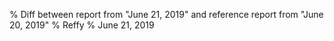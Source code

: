 % Diff between report from "June 21, 2019" and reference report from "June 20, 2019"
% Reffy
% June 21, 2019

